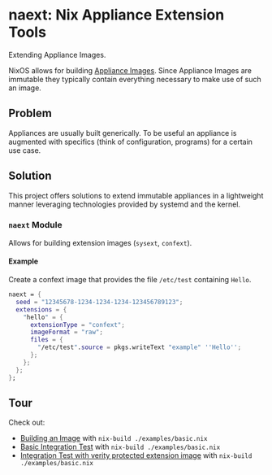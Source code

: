 # naext: Nix Appliance Extension Tools

Extending Appliance Images.

NixOS allows for building [Appliance Images](https://nixos.org/manual/nixos/unstable/#sec-image-repart-appliance). Since Appliance Images are immutable they typically contain everything necessary to make use of such an image.

## Problem

Appliances are usually built generically. To be useful an appliance is augmented with specifics (think of configuration, programs) for a certain use case.

## Solution

This project offers solutions to extend immutable appliances in a lightweight manner leveraging technologies provided by systemd and the kernel.

### `naext` Module

Allows for building extension images (`sysext`, `confext`).

#### Example

Create a confext image that provides the file `/etc/test` containing `Hello`.

```nix
naext = {
  seed = "12345678-1234-1234-1234-123456789123";
  extensions = {
    "hello" = {
      extensionType = "confext";
      imageFormat = "raw";
      files = {
        "/etc/test".source = pkgs.writeText "example" ''Hello'';
      };
    };
  };
};
```

## Tour

Check out:

- [Building an Image](./examples/basic.nix) with `nix-build ./examples/basic.nix`
- [Basic Integration Test](./nix/tests/basic.nix) with `nix-build ./examples/basic.nix`
- [Integration Test with verity protected extension image](./nix/tests/basic.nix) with `nix-build ./examples/basic.nix`
